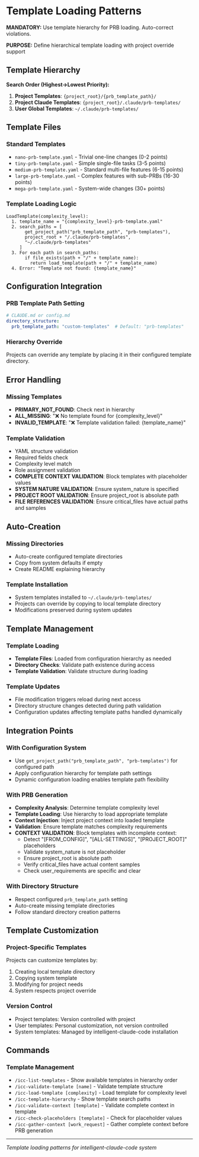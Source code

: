# Template Loading Patterns

**MANDATORY:** Use template hierarchy for PRB loading. Auto-correct violations.

**PURPOSE:** Define hierarchical template loading with project override support

## Template Hierarchy

**Search Order (Highest→Lowest Priority):**
1. **Project Templates**: `{project_root}/{prb_template_path}/`
2. **Project Claude Templates**: `{project_root}/.claude/prb-templates/`
3. **User Global Templates**: `~/.claude/prb-templates/`

## Template Files

### Standard Templates
- `nano-prb-template.yaml` - Trivial one-line changes (0-2 points)
- `tiny-prb-template.yaml` - Simple single-file tasks (3-5 points)
- `medium-prb-template.yaml` - Standard multi-file features (6-15 points)
- `large-prb-template.yaml` - Complex features with sub-PRBs (16-30 points)
- `mega-prb-template.yaml` - System-wide changes (30+ points)

### Template Loading Logic

```
LoadTemplate(complexity_level):
  1. template_name = "{complexity_level}-prb-template.yaml"
  2. search_paths = [
       get_project_path("prb_template_path", "prb-templates"),
       project_root + "/.claude/prb-templates",
       "~/.claude/prb-templates"
     ]
  3. For each path in search_paths:
       if file_exists(path + "/" + template_name):
         return load_template(path + "/" + template_name)
  4. Error: "Template not found: {template_name}"
```

## Configuration Integration

### PRB Template Path Setting
```yaml
# CLAUDE.md or config.md
directory_structure:
  prb_template_path: "custom-templates"  # Default: "prb-templates"
```

### Hierarchy Override
Projects can override any template by placing it in their configured template directory.

## Error Handling

### Missing Templates
- **PRIMARY_NOT_FOUND**: Check next in hierarchy
- **ALL_MISSING**: "❌ No template found for {complexity_level}"
- **INVALID_TEMPLATE**: "❌ Template validation failed: {template_name}"

### Template Validation
- YAML structure validation
- Required fields check
- Complexity level match
- Role assignment validation
- **COMPLETE CONTEXT VALIDATION**: Block templates with placeholder values
- **SYSTEM NATURE VALIDATION**: Ensure system_nature is specified
- **PROJECT ROOT VALIDATION**: Ensure project_root is absolute path
- **FILE REFERENCES VALIDATION**: Ensure critical_files have actual paths and samples

## Auto-Creation

### Missing Directories
- Auto-create configured template directories
- Copy from system defaults if empty
- Create README explaining hierarchy

### Template Installation
- System templates installed to `~/.claude/prb-templates/`
- Projects can override by copying to local template directory
- Modifications preserved during system updates

## Template Management

### Template Loading
- **Template Files**: Loaded from configuration hierarchy as needed
- **Directory Checks**: Validate path existence during access
- **Template Validation**: Validate structure during loading

### Template Updates
- File modification triggers reload during next access
- Directory structure changes detected during path validation
- Configuration updates affecting template paths handled dynamically

## Integration Points

### With Configuration System
- Use `get_project_path("prb_template_path", "prb-templates")` for configured path
- Apply configuration hierarchy for template path settings
- Dynamic configuration loading enables template path flexibility

### With PRB Generation
- **Complexity Analysis**: Determine template complexity level
- **Template Loading**: Use hierarchy to load appropriate template
- **Context Injection**: Inject project context into loaded template
- **Validation**: Ensure template matches complexity requirements
- **CONTEXT VALIDATION**: Block templates with incomplete context:
  - Detect "[FROM_CONFIG]", "[ALL-SETTINGS]", "[PROJECT_ROOT]" placeholders
  - Validate system_nature is not placeholder
  - Ensure project_root is absolute path
  - Verify critical_files have actual content samples
  - Check user_requirements are specific and clear

### With Directory Structure
- Respect configured `prb_template_path` setting
- Auto-create missing template directories
- Follow standard directory creation patterns

## Template Customization

### Project-Specific Templates
Projects can customize templates by:
1. Creating local template directory
2. Copying system template
3. Modifying for project needs
4. System respects project override

### Version Control
- Project templates: Version controlled with project
- User templates: Personal customization, not version controlled
- System templates: Managed by intelligent-claude-code installation

## Commands

### Template Management
- `/icc-list-templates` - Show available templates in hierarchy order
- `/icc-validate-template [name]` - Validate template structure
- `/icc-load-template [complexity]` - Load template for complexity level
- `/icc-template-hierarchy` - Show template search paths
- `/icc-validate-context [template]` - Validate complete context in template
- `/icc-check-placeholders [template]` - Check for placeholder values
- `/icc-gather-context [work_request]` - Gather complete context before PRB generation

---
*Template loading patterns for intelligent-claude-code system*